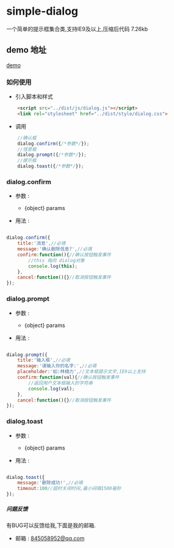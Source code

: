 # simple-dialog

一个简单的提示框集合类,支持IE9及以上,压缩后代码 7.26kb

## demo 地址

[demo](https://linnanli.github.io/simple-dialog/index.html)

### 如何使用

 * 引入脚本和样式

``` html
    <script src="../dist/js/dialog.js"></script>
    <link rel="stylesheet" href="../dist/style/dialog.css">
```

* 调用

```javascript
    //确认框
    dialog.confirm({/*参数*/});
    //信息框
    dialog.prompt({/*参数*/});
    //提示框
    dialog.toast({/*参数*/});
```

### dialog.confirm

* 参数 :

    *  {object} params

* 用法 :

```javascript

dialog.confirm({
    title:'消息',//必填
    message:'确认删除信息?',//必填
    confirm:function(){//确认按钮触发事件
        //this 指向 dialog对象
        console.log(this);
    },
    cancel:function(){}//取消按钮触发事件
});

```

### dialog.prompt

* 参数 :

    *  {object} params

* 用法 :

```javascript

dialog.prompt({
    title:'输入框',//必填
    message:'请输入你的名字:',//必填
    placeholder:'如:林楠力',//文本框提示文字,IE9以上支持
    confirm:function(val){//确认按钮触发事件
        //返回用户文本框输入的字符串
        console.log(val);
    },
    cancel:function(){}//取消按钮触发事件
});

```

### dialog.toast

* 参数 :

    *  {object} params

* 用法 :

```javascript

dialog.toast({
    message:'删除成功!',//必填
    timeout:100//超时关闭时间,最小间隔1500毫秒
});

```

##### 问题反馈

有BUG可以反馈给我,下面是我的邮箱.

* 邮箱 : 845058952@qq.com
    




      


